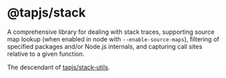 # @tapjs/stack

A comprehensive library for dealing with stack traces, supporting
source map lookup (when enabled in node with `--enable-source-maps`),
filtering of specified packages and/or Node.js internals, and
capturing call sites relative to a given function.

The descendant of [tapjs/stack-utils](https://github.com/tapjs/stack-utils).
